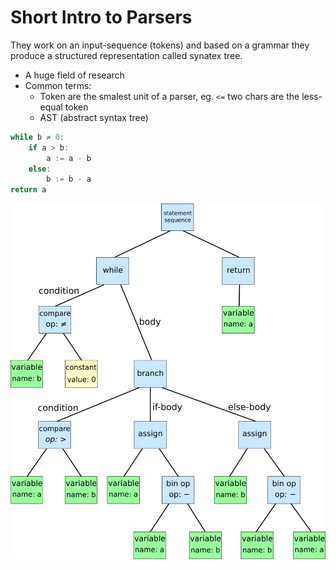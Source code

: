 # Short Intro to Parsers

They work on an input-sequence (tokens) and based on a grammar they produce a structured representation called synatex tree.

- A huge field of research
- Common terms:
  - Token are the smalest unit of a parser, eg. `<=` two chars are the less-equal token
  - AST (abstract syntax tree)

```julia
while b ≠ 0:
    if a > b:
        a := a - b
    else:
        b := b - a
return a
```

![image](./ast_for_euclidean_algorithm_from_wiki.png)
